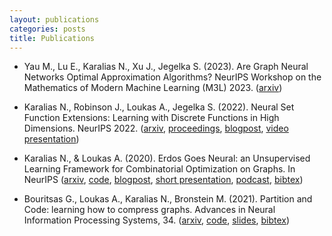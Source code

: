 ```yaml
---
layout: publications
categories: posts
title: Publications
---
```

* Yau M., Lu E., Karalias N., Xu J., Jegelka S. (2023). Are Graph Neural Networks Optimal Approximation Algorithms? NeurIPS Workshop on the Mathematics of Modern Machine Learning (M3L) 2023. ([arxiv][15])

* Karalias N., Robinson J., Loukas A., Jegelka S. (2022). Neural Set Function Extensions: Learning with Discrete Functions in High Dimensions. NeurIPS 2022. ([arxiv][11], [proceedings][12], [blogpost][13], [video presentation][14])

* Karalias N., & Loukas A. (2020). Erdos Goes Neural: an Unsupervised Learning Framework for Combinatorial Optimization on Graphs. In NeurIPS ([arxiv][6], [code][1], [blogpost][2], [short presentation][3], [podcast][4], [bibtex][5])

* Bouritsas G., Loukas A., Karalias N., Bronstein M. (2021). Partition and Code: learning how to compress graphs. Advances in Neural Information Processing Systems, 34. ([arxiv][8], [code][7], [slides][10], [bibtex][9])

[1]: https://github.com/Stalence/erdos_neu
[2]: https://andreasloukas.blog/2020/10/31/erdos-goes-neural/
[3]: https://nips.cc/virtual/2020/public/poster_49f85a9ed090b20c8bed85a5923c669f.html
[4]: https://www.youtube.com/watch?v=QhH5kWNU9f4
[5]: https://proceedings.neurips.cc/paper/10283-/bibtex
[6]: https://arxiv.org/abs/2006.10643
[7]: https://github.com/gbouritsas/PnC
[8]: https://arxiv.org/abs/2107.01952
[9]: https://github.com/gbouritsas/PnC#citation
[10]: https://drive.google.com/file/d/1BShQTbSGei0AuoTV1b46GcXU1unRHerD/view?usp=sharing
[11]: https://arxiv.org/abs/2208.04055
[12]: https://proceedings.neurips.cc/paper_files/paper/2022/hash/6294a235c0b80f0a2b224375c546c750-Abstract-Conference.
[13]: https://stalence.github.io/posts/2022-12-18/Neural_Extensions.html
[14]: https://www.youtube.com/watch?v=02I7EtgIQec
[15]: https://arxiv.org/abs/2310.00526